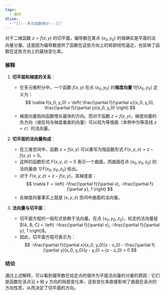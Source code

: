 ```yaml
---
tags:
  - 数学
dlink:
  - "[[---多元函数微分---]]"
---
```

对于二维函数 $z = f(x, y)$ 的切平面，偏导数在某点 $(x_0, y_0)$ 的值确实是平面的法向量分量。这是因为偏导数提供了函数在这些方向上的局部线性逼近，也反映了函数在这些方向上的最快变化率。

### 解释

1. **切平面和梯度的关系**：
   - 在多元微积分中，一个函数 $f(x, y)$ 在点 $(x_0, y_0)$ 的**梯度向量** $\nabla f(x_0, y_0)$ 定义为：
     $$
     \nabla f(x_0, y_0) = \left( \frac{\partial f}{\partial x}(x_0, y_0), \frac{\partial f}{\partial y}(x_0, y_0) \right)
     $$
   - 梯度向量指向函数增长最快的方向。而对于函数 $z = f(x, y)$，梯度向量的负方向（或任何与梯度垂直的向量）可以视为等值面（本例中为等高线 $z = c$）的法向量。

2. **切平面的法向量构成**：
   - 在三维空间中，函数 $z = f(x, y)$ 可以重写为隐函数形式 $F(x, y, z) = z - f(x, y) = 0$。
   - 这样的函数形式 $F(x, y, z) = 0$ 表示一个曲面，而曲面在点 $(x_0, y_0, z_0)$ 的法向量由 $\nabla F(x_0, y_0, z_0)$ 给出。
   - 对于 $F(x, y, z) = z - f(x, y)$，其梯度是：
     $$
     \nabla F = \left( -\frac{\partial f}{\partial x}, -\frac{\partial f}{\partial y}, 1 \right)
     $$
   - 此梯度向量事实上就是 $(x, y, z)$ 空间中曲面的法向量。

3. **法向量与切平面**：
   - 切平面方程的一般形式依赖于法向量。在点 $(x_0, y_0, z_0)$，给定的法向量是 $(A, B, C) = \left( -\frac{\partial f}{\partial x}, -\frac{\partial f}{\partial y}, 1 \right)$。
   - 因此，切平面方程可表示为：
     $$
     -\frac{\partial f}{\partial x}(x_0, y_0)(x - x_0) - \frac{\partial f}{\partial y}(x_0, y_0)(y - y_0) + (z - z_0) = 0
     $$

### 结论

通过上述解释，可以看到偏导数在给定点的值作为平面法向量的分量的原因：它们是函数在该点沿 $x$ 和 $y$ 方向的局部变化率，这些变化率直接影响了曲面在该点的方向性质，从而决定了切平面的方向。